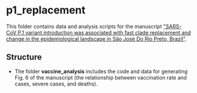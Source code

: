 # p1_replacement

This folder contains data and analysis scripts for the manuscript ["SARS-CoV P.1 variant introduction was associated with fast clade replacement and change in the epidemiological landscape in São José Do Rio Preto, Brazil"](https://www.medrxiv.org/content/10.1101/2021.07.28.21261228v1.full).


## Structure

- The folder **vaccine_analysis** includes the code and data for generating Fig. 6 of the manuscript (the relationship between vaccination rate and cases, severe cases, and deaths).